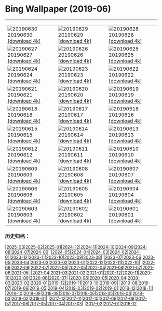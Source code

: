 # Bing Wallpaper (2019-06)
**************

<table><tr><td><img src="https://www.bing.com/th?id=OHR.HKreuni_ZH-CN5683726370_1920x1080.jpg" alt="20190630"> 20190630 <a href="https://www.bing.com/th?id=OHR.HKreuni_ZH-CN5683726370_UHD.jpg">[download 4k]</a></td><td><img src="https://www.bing.com/th?id=OHR.RedAnthiasCoralMayotte_ZH-CN5646370533_1920x1080.jpg" alt="20190629"> 20190629 <a href="https://www.bing.com/th?id=OHR.RedAnthiasCoralMayotte_ZH-CN5646370533_UHD.jpg">[download 4k]</a></td><td><img src="https://www.bing.com/th?id=OHR.BurrowingOwlet_ZH-CN5583013899_1920x1080.jpg" alt="20190628"> 20190628 <a href="https://www.bing.com/th?id=OHR.BurrowingOwlet_ZH-CN5583013899_UHD.jpg">[download 4k]</a></td></tr><tr><td><img src="https://www.bing.com/th?id=OHR.Montreux_ZH-CN5485205583_1920x1080.jpg" alt="20190627"> 20190627 <a href="https://www.bing.com/th?id=OHR.Montreux_ZH-CN5485205583_UHD.jpg">[download 4k]</a></td><td><img src="https://www.bing.com/th?id=OHR.RootBridge_ZH-CN5173953292_1920x1080.jpg" alt="20190626"> 20190626 <a href="https://www.bing.com/th?id=OHR.RootBridge_ZH-CN5173953292_UHD.jpg">[download 4k]</a></td><td><img src="https://www.bing.com/th?id=OHR.GlastonburyTor_ZH-CN4673691420_1920x1080.jpg" alt="20190625"> 20190625 <a href="https://www.bing.com/th?id=OHR.GlastonburyTor_ZH-CN4673691420_UHD.jpg">[download 4k]</a></td></tr><tr><td><img src="https://www.bing.com/th?id=OHR.SutherlandFalls_ZH-CN4602884079_1920x1080.jpg" alt="20190624"> 20190624 <a href="https://www.bing.com/th?id=OHR.SutherlandFalls_ZH-CN4602884079_UHD.jpg">[download 4k]</a></td><td><img src="https://www.bing.com/th?id=OHR.PhilippinesFirefly_ZH-CN4519927697_1920x1080.jpg" alt="20190623"> 20190623 <a href="https://www.bing.com/th?id=OHR.PhilippinesFirefly_ZH-CN4519927697_UHD.jpg">[download 4k]</a></td><td><img src="https://www.bing.com/th?id=OHR.Gnomesville_ZH-CN4402652527_1920x1080.jpg" alt="20190622"> 20190622 <a href="https://www.bing.com/th?id=OHR.Gnomesville_ZH-CN4402652527_UHD.jpg">[download 4k]</a></td></tr><tr><td><img src="https://www.bing.com/th?id=OHR.ManausBasin_ZH-CN4303809335_1920x1080.jpg" alt="20190621"> 20190621 <a href="https://www.bing.com/th?id=OHR.ManausBasin_ZH-CN4303809335_UHD.jpg">[download 4k]</a></td><td><img src="https://www.bing.com/th?id=OHR.HawksbillCrag_ZH-CN4429681235_1920x1080.jpg" alt="20190620"> 20190620 <a href="https://www.bing.com/th?id=OHR.HawksbillCrag_ZH-CN4429681235_UHD.jpg">[download 4k]</a></td><td><img src="https://www.bing.com/th?id=OHR.CommonSundewVosges_ZH-CN0507660055_1920x1080.jpg" alt="20190619"> 20190619 <a href="https://www.bing.com/th?id=OHR.CommonSundewVosges_ZH-CN0507660055_UHD.jpg">[download 4k]</a></td></tr><tr><td><img src="https://www.bing.com/th?id=OHR.CherryLaurelMaze_ZH-CN9887470516_1920x1080.jpg" alt="20190618"> 20190618 <a href="https://www.bing.com/th?id=OHR.CherryLaurelMaze_ZH-CN9887470516_UHD.jpg">[download 4k]</a></td><td><img src="https://www.bing.com/th?id=OHR.HelixPomatia_ZH-CN9785223494_1920x1080.jpg" alt="20190617"> 20190617 <a href="https://www.bing.com/th?id=OHR.HelixPomatia_ZH-CN9785223494_UHD.jpg">[download 4k]</a></td><td><img src="https://www.bing.com/th?id=OHR.AlaskaEagle_ZH-CN9957205086_1920x1080.jpg" alt="20190616"> 20190616 <a href="https://www.bing.com/th?id=OHR.AlaskaEagle_ZH-CN9957205086_UHD.jpg">[download 4k]</a></td></tr><tr><td><img src="https://www.bing.com/th?id=OHR.PantheraLeoDad_ZH-CN9580668524_1920x1080.jpg" alt="20190615"> 20190615 <a href="https://www.bing.com/th?id=OHR.PantheraLeoDad_ZH-CN9580668524_UHD.jpg">[download 4k]</a></td><td><img src="https://www.bing.com/th?id=OHR.SaskFlowers_ZH-CN9497517721_1920x1080.jpg" alt="20190614"> 20190614 <a href="https://www.bing.com/th?id=OHR.SaskFlowers_ZH-CN9497517721_UHD.jpg">[download 4k]</a></td><td><img src="https://www.bing.com/th?id=OHR.TreeFrog_ZH-CN9016355758_1920x1080.jpg" alt="20190613"> 20190613 <a href="https://www.bing.com/th?id=OHR.TreeFrog_ZH-CN9016355758_UHD.jpg">[download 4k]</a></td></tr><tr><td><img src="https://www.bing.com/th?id=OHR.SainteVictoireCezanneBirthday_ZH-CN8216109812_1920x1080.jpg" alt="20190612"> 20190612 <a href="https://www.bing.com/th?id=OHR.SainteVictoireCezanneBirthday_ZH-CN8216109812_UHD.jpg">[download 4k]</a></td><td><img src="https://www.bing.com/th?id=OHR.RioGrande_ZH-CN8091224199_1920x1080.jpg" alt="20190611"> 20190611 <a href="https://www.bing.com/th?id=OHR.RioGrande_ZH-CN8091224199_UHD.jpg">[download 4k]</a></td><td><img src="https://www.bing.com/th?id=OHR.FujiSakura_ZH-CN8005792871_1920x1080.jpg" alt="20190610"> 20190610 <a href="https://www.bing.com/th?id=OHR.FujiSakura_ZH-CN8005792871_UHD.jpg">[download 4k]</a></td></tr><tr><td><img src="https://www.bing.com/th?id=OHR.PontadaPiedade_ZH-CN7717691454_1920x1080.jpg" alt="20190609"> 20190609 <a href="https://www.bing.com/th?id=OHR.PontadaPiedade_ZH-CN7717691454_UHD.jpg">[download 4k]</a></td><td><img src="https://www.bing.com/th?id=OHR.OntWarbler_ZH-CN7999782156_1920x1080.jpg" alt="20190608"> 20190608 <a href="https://www.bing.com/th?id=OHR.OntWarbler_ZH-CN7999782156_UHD.jpg">[download 4k]</a></td><td><img src="https://www.bing.com/th?id=OHR.Biorocks_ZH-CN7851264095_1920x1080.jpg" alt="20190607"> 20190607 <a href="https://www.bing.com/th?id=OHR.Biorocks_ZH-CN7851264095_UHD.jpg">[download 4k]</a></td></tr><tr><td><img src="https://www.bing.com/th?id=OHR.dragonboat_ZH-CN0697680986_1920x1080.jpg" alt="20190606"> 20190606 <a href="https://www.bing.com/th?id=OHR.dragonboat_ZH-CN0697680986_UHD.jpg">[download 4k]</a></td><td><img src="https://www.bing.com/th?id=OHR.MulberryArtificialHarbour_ZH-CN3973249802_1920x1080.jpg" alt="20190605"> 20190605 <a href="https://www.bing.com/th?id=OHR.MulberryArtificialHarbour_ZH-CN3973249802_UHD.jpg">[download 4k]</a></td><td><img src="https://www.bing.com/th?id=OHR.PeruvianRainforest_ZH-CN4066508593_1920x1080.jpg" alt="20190604"> 20190604 <a href="https://www.bing.com/th?id=OHR.PeruvianRainforest_ZH-CN4066508593_UHD.jpg">[download 4k]</a></td></tr><tr><td><img src="https://www.bing.com/th?id=OHR.VastPalmGrove_ZH-CN4145018538_1920x1080.jpg" alt="20190603"> 20190603 <a href="https://www.bing.com/th?id=OHR.VastPalmGrove_ZH-CN4145018538_UHD.jpg">[download 4k]</a></td><td><img src="https://www.bing.com/th?id=OHR.HeligolandSealPup_ZH-CN4217382978_1920x1080.jpg" alt="20190602"> 20190602 <a href="https://www.bing.com/th?id=OHR.HeligolandSealPup_ZH-CN4217382978_UHD.jpg">[download 4k]</a></td><td><img src="https://www.bing.com/th?id=OHR.BassRock_ZH-CN4418828352_1920x1080.jpg" alt="20190601"> 20190601 <a href="https://www.bing.com/th?id=OHR.BassRock_ZH-CN4418828352_UHD.jpg">[download 4k]</a></td></tr></table>

### 历史归档：

|[2025-03](/../2025-03/2025-03.md)|[2025-02](/../2025-02/2025-02.md)|[2025-01](/../2025-01/2025-01.md)|[2024-12](/../2024-12/2024-12.md)|[2024-11](/../2024-11/2024-11.md)|[2024-10](/../2024-10/2024-10.md)|[2024-09](/../2024-09/2024-09.md)|[2024-08](/../2024-08/2024-08.md)|[2024-07](/../2024-07/2024-07.md)|[2024-06](/../2024-06/2024-06.md)|
|[2024-05](/../2024-05/2024-05.md)|[2024-04](/../2024-04/2024-04.md)|[2024-03](/../2024-03/2024-03.md)|[2024-02](/../2024-02/2024-02.md)|[2024-01](/../2024-01/2024-01.md)|[2023-12](/../2023-12/2023-12.md)|[2023-11](/../2023-11/2023-11.md)|[2023-10](/../2023-10/2023-10.md)|[2023-09](/../2023-09/2023-09.md)|[2023-08](/../2023-08/2023-08.md)|
|[2023-07](/../2023-07/2023-07.md)|[2023-06](/../2023-06/2023-06.md)|[2023-05](/../2023-05/2023-05.md)|[2023-04](/../2023-04/2023-04.md)|[2023-03](/../2023-03/2023-03.md)|[2023-02](/../2023-02/2023-02.md)|[2023-01](/../2023-01/2023-01.md)|[2022-12](/../2022-12/2022-12.md)|[2022-11](/../2022-11/2022-11.md)|[2022-10](/../2022-10/2022-10.md)|
|[2022-09](/../2022-09/2022-09.md)|[2022-08](/../2022-08/2022-08.md)|[2022-07](/../2022-07/2022-07.md)|[2022-06](/../2022-06/2022-06.md)|[2022-05](/../2022-05/2022-05.md)|[2022-04](/../2022-04/2022-04.md)|[2021-08](/../2021-08/2021-08.md)|[2021-07](/../2021-07/2021-07.md)|[2021-06](/../2021-06/2021-06.md)|[2021-05](/../2021-05/2021-05.md)|
|[2021-04](/../2021-04/2021-04.md)|[2021-03](/../2021-03/2021-03.md)|[2021-02](/../2021-02/2021-02.md)|[2021-01](/../2021-01/2021-01.md)|[2020-12](/../2020-12/2020-12.md)|[2020-11](/../2020-11/2020-11.md)|[2020-10](/../2020-10/2020-10.md)|[2020-09](/../2020-09/2020-09.md)|[2020-08](/../2020-08/2020-08.md)|[2020-07](/../2020-07/2020-07.md)|
|[2020-06](/../2020-06/2020-06.md)|[2020-05](/../2020-05/2020-05.md)|[2020-04](/../2020-04/2020-04.md)|[2020-03](/../2020-03/2020-03.md)|[2020-02](/../2020-02/2020-02.md)|[2020-01](/../2020-01/2020-01.md)|[2019-12](/../2019-12/2019-12.md)|[2019-11](/../2019-11/2019-11.md)|[2019-10](/../2019-10/2019-10.md)|[2019-09](/../2019-09/2019-09.md)|
|[2019-08](/../2019-08/2019-08.md)|[2019-07](/../2019-07/2019-07.md)|[2019-06](/2019-06.md)|[2019-05](/../2019-05/2019-05.md)|[2019-04](/../2019-04/2019-04.md)|[2019-03](/../2019-03/2019-03.md)|[2019-02](/../2019-02/2019-02.md)|[2019-01](/../2019-01/2019-01.md)|[2018-12](/../2018-12/2018-12.md)|[2018-11](/../2018-11/2018-11.md)|
|[2018-10](/../2018-10/2018-10.md)|[2018-09](/../2018-09/2018-09.md)|[2018-08](/../2018-08/2018-08.md)|[2018-07](/../2018-07/2018-07.md)|[2018-06](/../2018-06/2018-06.md)|[2018-05](/../2018-05/2018-05.md)|[2018-04](/../2018-04/2018-04.md)|[2018-03](/../2018-03/2018-03.md)|[2018-02](/../2018-02/2018-02.md)|[2018-01](/../2018-01/2018-01.md)|
|[2017-12](/../2017-12/2017-12.md)|[2017-11](/../2017-11/2017-11.md)|[2017-10](/../2017-10/2017-10.md)|[2017-09](/../2017-09/2017-09.md)|[2017-08](/../2017-08/2017-08.md)|[2017-07](/../2017-07/2017-07.md)|[2017-06](/../2017-06/2017-06.md)|[2017-05](/../2017-05/2017-05.md)|[2017-04](/../2017-04/2017-04.md)|[2017-03](/../2017-03/2017-03.md)|
|[2017-02](/../2017-02/2017-02.md)|[2017-01](/../2017-01/2017-01.md)|[2016-12](/../2016-12/2016-12.md)